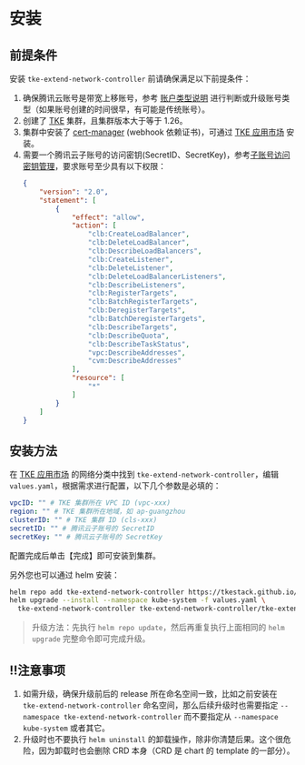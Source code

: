 # 安装

## 前提条件

安装 `tke-extend-network-controller` 前请确保满足以下前提条件：
1. 确保腾讯云账号是带宽上移账号，参考 [账户类型说明](https://cloud.tencent.com/document/product/1199/49090) 进行判断或升级账号类型（如果账号创建的时间很早，有可能是传统账号）。
2. 创建了 [TKE](https://cloud.tencent.com/product/tke) 集群，且集群版本大于等于 1.26。
3. 集群中安装了 [cert-manager](https://cert-manager.io/docs/installation/) (webhook 依赖证书)，可通过 [TKE 应用市场](https://console.cloud.tencent.com/tke2/helm/market) 安装。
4. 需要一个腾讯云子账号的访问密钥(SecretID、SecretKey)，参考[子账号访问密钥管理](https://cloud.tencent.com/document/product/598/37140)，要求账号至少具有以下权限：
    ```json
    {
        "version": "2.0",
        "statement": [
            {
                "effect": "allow",
                "action": [
                    "clb:CreateLoadBalancer",
                    "clb:DeleteLoadBalancer",
                    "clb:DescribeLoadBalancers",
                    "clb:CreateListener",
                    "clb:DeleteListener",
                    "clb:DeleteLoadBalancerListeners",
                    "clb:DescribeListeners",
                    "clb:RegisterTargets",
                    "clb:BatchRegisterTargets",
                    "clb:DeregisterTargets",
                    "clb:BatchDeregisterTargets",
                    "clb:DescribeTargets",
                    "clb:DescribeQuota",
                    "clb:DescribeTaskStatus",
                    "vpc:DescribeAddresses",
                    "cvm:DescribeAddresses"
                ],
                "resource": [
                    "*"
                ]
            }
        ]
    }
    ```

## 安装方法

在 [TKE 应用市场](https://console.cloud.tencent.com/tke2/helm/market) 的网络分类中找到 `tke-extend-network-controller`，编辑 `values.yaml`，根据需求进行配置，以下几个参数是必填的：

```yaml
vpcID: "" # TKE 集群所在 VPC ID (vpc-xxx)
region: "" # TKE 集群所在地域，如 ap-guangzhou
clusterID: "" # TKE 集群 ID (cls-xxx)
secretID: "" # 腾讯云子账号的 SecretID
secretKey: "" # 腾讯云子账号的 SecretKey
```

配置完成后单击【完成】即可安装到集群。

另外您也可以通过 helm 安装：

```bash
helm repo add tke-extend-network-controller https://tkestack.github.io/tke-extend-network-controller
helm upgrade --install --namespace kube-system -f values.yaml \
  tke-extend-network-controller tke-extend-network-controller/tke-extend-network-controller
```

> 升级方法：先执行 `helm repo update`，然后再重复执行上面相同的 `helm upgrade` 完整命令即可完成升级。

## ‼️注意事项

1. 如需升级，确保升级前后的 release 所在命名空间一致，比如之前安装在 `tke-extend-network-controller` 命名空间，那么后续升级时也需要指定 `--namespace tke-extend-network-controller` 而不要指定从 `--namespace kube-system` 或者其它。
2. 升级时也不要执行 `helm uninstall` 的卸载操作，除非你清楚后果。这个很危险，因为卸载时也会删除 CRD 本身（CRD 是 chart 的 template 的一部分）。
